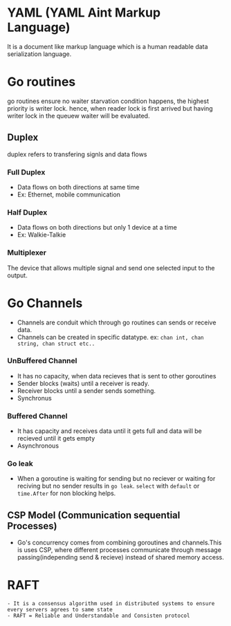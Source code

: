 # YAML (YAML Aint Markup Language)
It is a document like markup language which is a human readable data serialization language.

# Go routines
go routines ensure no waiter starvation condition happens, the highest priority is writer lock. hence, when reader lock is first arrived but having writer lock in the queuew waiter will be evaluated.

## Duplex
duplex refers to transfering signls and data flows

### Full Duplex
- Data flows on both directions at same time
- Ex: Ethernet, mobile communication

### Half Duplex
- Data flows on both directions but only 1 device at a time
- Ex: Walkie-Talkie

### Multiplexer
The device that allows multiple signal and send one selected input to the output.


# Go Channels
- Channels are conduit which through go routines can sends or receive data.
- Channels can be created in specific datatype. ex: `chan int, chan string, chan struct etc..`

### UnBuffered Channel
 - It has no capacity, when data recieves that is sent to other goroutines
 - Sender blocks (waits) until a receiver is ready.
 - Receiver blocks until a sender sends something.
 - Synchronus

### Buffered Channel
- It has capacity and receives data until it gets full and data will be recieved until it gets empty
- Asynchronous

### Go leak
- When a goroutine is waiting for sending but no reciever or waiting for reciving but no sender results in `go leak`. `select` with `default` or `time.After` for non blocking helps.

## CSP Model (Communication sequential Processes)
- Go's concurrency comes from combining goroutines and channels.This is uses CSP, where different processes communicate through message passing(independing send & recieve) instead of shared memory access.


# RAFT
    - It is a consensus algorithm used in distributed systems to ensure every servers agrees to same state
    - RAFT = Reliable and Understandable and Consisten protocol